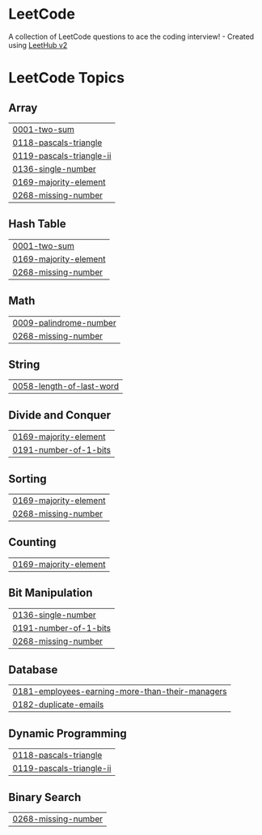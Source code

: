 # LeetCode
A collection of LeetCode questions to ace the coding interview! - Created using [LeetHub v2](https://github.com/arunbhardwaj/LeetHub-2.0)

<!---LeetCode Topics Start-->
# LeetCode Topics
## Array
|  |
| ------- |
| [0001-two-sum](https://github.com/juniniv3/LeetCode/tree/master/0001-two-sum) |
| [0118-pascals-triangle](https://github.com/juniniv3/LeetCode/tree/master/0118-pascals-triangle) |
| [0119-pascals-triangle-ii](https://github.com/juniniv3/LeetCode/tree/master/0119-pascals-triangle-ii) |
| [0136-single-number](https://github.com/juniniv3/LeetCode/tree/master/0136-single-number) |
| [0169-majority-element](https://github.com/juniniv3/LeetCode/tree/master/0169-majority-element) |
| [0268-missing-number](https://github.com/juniniv3/LeetCode/tree/master/0268-missing-number) |
## Hash Table
|  |
| ------- |
| [0001-two-sum](https://github.com/juniniv3/LeetCode/tree/master/0001-two-sum) |
| [0169-majority-element](https://github.com/juniniv3/LeetCode/tree/master/0169-majority-element) |
| [0268-missing-number](https://github.com/juniniv3/LeetCode/tree/master/0268-missing-number) |
## Math
|  |
| ------- |
| [0009-palindrome-number](https://github.com/juniniv3/LeetCode/tree/master/0009-palindrome-number) |
| [0268-missing-number](https://github.com/juniniv3/LeetCode/tree/master/0268-missing-number) |
## String
|  |
| ------- |
| [0058-length-of-last-word](https://github.com/juniniv3/LeetCode/tree/master/0058-length-of-last-word) |
## Divide and Conquer
|  |
| ------- |
| [0169-majority-element](https://github.com/juniniv3/LeetCode/tree/master/0169-majority-element) |
| [0191-number-of-1-bits](https://github.com/juniniv3/LeetCode/tree/master/0191-number-of-1-bits) |
## Sorting
|  |
| ------- |
| [0169-majority-element](https://github.com/juniniv3/LeetCode/tree/master/0169-majority-element) |
| [0268-missing-number](https://github.com/juniniv3/LeetCode/tree/master/0268-missing-number) |
## Counting
|  |
| ------- |
| [0169-majority-element](https://github.com/juniniv3/LeetCode/tree/master/0169-majority-element) |
## Bit Manipulation
|  |
| ------- |
| [0136-single-number](https://github.com/juniniv3/LeetCode/tree/master/0136-single-number) |
| [0191-number-of-1-bits](https://github.com/juniniv3/LeetCode/tree/master/0191-number-of-1-bits) |
| [0268-missing-number](https://github.com/juniniv3/LeetCode/tree/master/0268-missing-number) |
## Database
|  |
| ------- |
| [0181-employees-earning-more-than-their-managers](https://github.com/juniniv3/LeetCode/tree/master/0181-employees-earning-more-than-their-managers) |
| [0182-duplicate-emails](https://github.com/juniniv3/LeetCode/tree/master/0182-duplicate-emails) |
## Dynamic Programming
|  |
| ------- |
| [0118-pascals-triangle](https://github.com/juniniv3/LeetCode/tree/master/0118-pascals-triangle) |
| [0119-pascals-triangle-ii](https://github.com/juniniv3/LeetCode/tree/master/0119-pascals-triangle-ii) |
## Binary Search
|  |
| ------- |
| [0268-missing-number](https://github.com/juniniv3/LeetCode/tree/master/0268-missing-number) |
<!---LeetCode Topics End-->